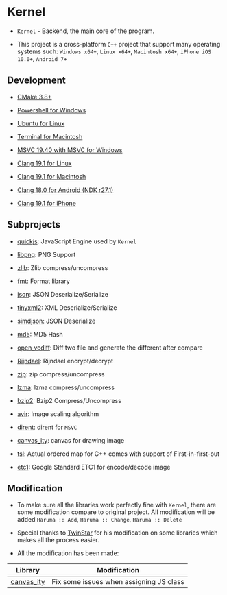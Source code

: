 # Kernel

-   `Kernel` - Backend, the main core of the program.

-   This project is a cross-platform `C++` project that support many operating systems such:
    `Windows x64+`, `Linux x64+`, `Macintosh x64+`, `iPhone iOS 10.0+`, `Android 7+`

## Development

-   [CMake 3.8+](https://cmake.org/)

-   [Powershell for Windows](https://learn.microsoft.com/en-us/powershell/)

-   [Ubuntu for Linux](https://ubuntu.com/tutorials/command-line-for-beginners)

-   [Terminal for Macintosh](https://developer.apple.com/library/archive/documentation/OpenSource/Conceptual/ShellScripting/Introduction/Introduction.html)

-   [MSVC 19.40 with MSVC for Windows](https://visualstudio.microsoft.com/downloads/)

-   [Clang 19.1 for Linux](https://llvm.org/)

-   [Clang 19.1 for Macintosh](https://llvm.org/)

-   [Clang 18.0 for Android (NDK r27.1)](https://developer.android.com/ndk/downloads)

-   [Clang 19.1 for iPhone](https://llvm.org/)

## Subprojects

-   [quickjs](https://github.com/quickjs-ng/quickjs): JavaScript Engine used by `Kernel`

-   [libpng](http://www.libpng.org/pub/png/libpng.html): PNG Support

-   [zlib](https://www.zlib.net/): Zlib compress/uncompress

-   [fmt](https://github.com/fmtlib/fmt): Format library

-   [json](https://github.com/nlohmann/json): JSON Deserialize/Serialize

-   [tinyxml2](https://github.com/leethomason/tinyxml2): XML Deserialize/Serialize

-   [simdjson](https://simdjson.org/): JSON Deserialize

-   [md5](https://github.com/JieweiWei/md5): MD5 Hash

-   [open_vcdiff](https://github.com/google/open-vcdiff): Diff two file and generate the different
    after compare

-   [Rijndael](#): Rijndael encrypt/decrypt

-   [zip](https://github.com/kuba--/zip): zip compress/uncompress

-   [lzma](https://www.7-zip.org/sdk.html): lzma compress/uncompress

-   [bzip2](https://sourceware.org/bzip2): Bzip2 Compress/Uncompress

-   [avir](https://github.com/avaneev/avir): Image scaling algorithm

-   [dirent](https://github.com/tronkko/dirent): dirent for `MSVC`

-   [canvas_ity](https://github.com/a-e-k/canvas_ity/tree/main): canvas for drawing image

-   [tsl](https://github.com/Tessil/ordered-map): Actual ordered map for C++ comes with support of
    First-in-first-out

-   [etc1](https://developer.android.com/guide/playcore/asset-delivery/texture-compression): Google
    Standard ETC1 for encode/decode image

## Modification

-   To make sure all the libraries work perfectly fine with `Kernel`, there are some modification
    compare to original project. All modification will be added `Haruma :: Add`, `Haruma :: Change`,
    `Haruma :: Delete`

-   Special thanks to [TwinStar](https://github.com/twinstar6980) for his modification on some
    libraries which makes all the process easier.

-   All the modification has been made:

|                           Library                           |              Modification               |
| :---------------------------------------------------------: | :-------------------------------------: |
| [canvas_ity](https://github.com/a-e-k/canvas_ity/tree/main) | Fix some issues when assigning JS class |

